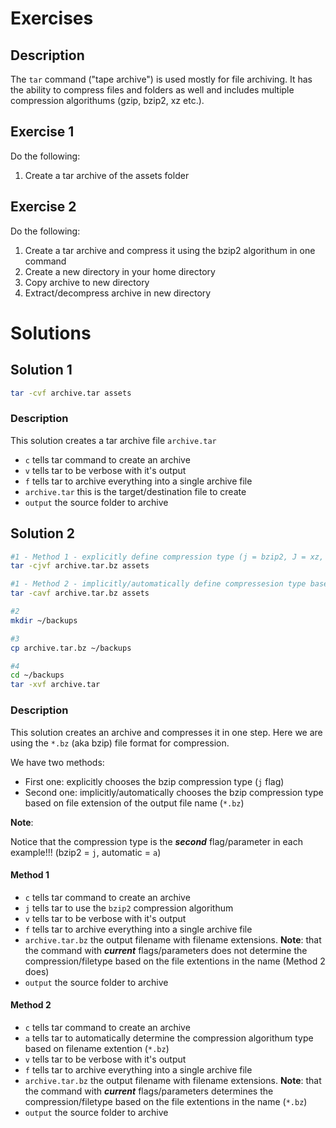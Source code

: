 # Exercises

## Description

The ```tar``` command ("tape archive") is used mostly for file archiving.  It has the ability to compress files and folders as well and includes multiple compression algorithums (gzip, bzip2, xz etc.).

## Exercise 1

Do the following:
1. Create a tar archive of the assets folder

## Exercise 2

Do the following:
1. Create a tar archive and compress it using the bzip2 algorithum in one command
2. Create a new directory in your home directory
3. Copy archive to new directory
4. Extract/decompress archive in new directory

# Solutions

## Solution 1

```bash
tar -cvf archive.tar assets
```

### Description

This solution creates a tar archive file ```archive.tar```

- ```c``` tells tar command to create an archive
- ```v``` tells tar to be verbose with it's output
- ```f``` tells tar to archive everything into a single archive file
- ```archive.tar``` this is the target/destination file to create
- ```output``` the source folder to archive

## Solution 2

```bash
#1 - Method 1 - explicitly define compression type (j = bzip2, J = xz, z = gzip)
tar -cjvf archive.tar.bz assets

#1 - Method 2 - implicitly/automatically define compressesion type based on target file type (*.bz = bzip2, *.xz, *.gzip = gzip)
tar -cavf archive.tar.bz assets

#2
mkdir ~/backups

#3
cp archive.tar.bz ~/backups

#4
cd ~/backups
tar -xvf archive.tar
```

### Description

This solution creates an archive and compresses it in one step.  Here we are using the ```*.bz``` (aka bzip) file format for compression.

We have two methods:
- First one: explicitly chooses the bzip compression type (```j``` flag)
- Second one: implicitly/automatically chooses the bzip compression type based on file extension of the output file name (```*.bz```)

**Note**:

Notice that the compression type is the ***second*** flag/parameter in each example!!! (bzip2 = ```j```, automatic = ```a```)

#### Method 1

- ```c``` tells tar command to create an archive
- ```j``` tells tar to use the ```bzip2``` compression algorithum
- ```v``` tells tar to be verbose with it's output
- ```f``` tells tar to archive everything into a single archive file
- ```archive.tar.bz``` the output filename with filename extensions.  **Note**: that the command with ***current*** flags/parameters does not determine the compression/filetype based on the file extentions in the name (Method 2 does)
- ```output``` the source folder to archive

#### Method 2

- ```c``` tells tar command to create an archive
- ```a``` tells tar to automatically determine the compression algorithum type based on filename extention (```*.bz```)
- ```v``` tells tar to be verbose with it's output
- ```f``` tells tar to archive everything into a single archive file
- ```archive.tar.bz``` the output filename with filename extensions.  **Note**: that the command with ***current*** flags/parameters determines the compression/filetype based on the file extentions in the name (```*.bz```)
- ```output``` the source folder to archive